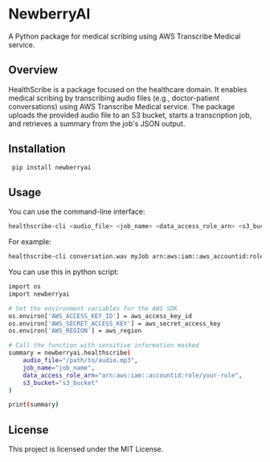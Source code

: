 # NewberryAI

A Python package for medical scribing using AWS Transcribe Medical service.

## Overview

HealthScribe is a package focused on the healthcare domain. It enables medical scribing by transcribing audio files (e.g., doctor-patient conversations) using AWS Transcribe Medical service. The package uploads the provided audio file to an S3 bucket, starts a transcription job, and retrieves a summary from the job's JSON output.

## Installation

```sh
 pip install newberryai
```
## Usage

You can use the command-line interface:

```bash
healthscribe-cli <audio_file> <job_name> <data_access_role_arn> <s3_bucket> 
```

For example:

```bash
healthscribe-cli conversation.wav myJob arn:aws:iam::aws_accountid:role/your-role my-s3-bucket s3-key
```

You can use this in python script: 
```sh 
import os
import newberryai

# Set the environment variables for the AWS SDK
os.environ['AWS_ACCESS_KEY_ID'] = aws_access_key_id
os.environ['AWS_SECRET_ACCESS_KEY'] = aws_secret_access_key
os.environ['AWS_REGION'] = aws_region

# Call the function with sensitive information masked
summary = newberryai.healthscribe(
    audio_file="/path/to/audio.mp3",
    job_name="job_name",
    data_access_role_arn="arn:aws:iam::accountid:role/your-role",
    s3_bucket="s3_bucket"
)

print(summary)
```


## License

This project is licensed under the MIT License.
